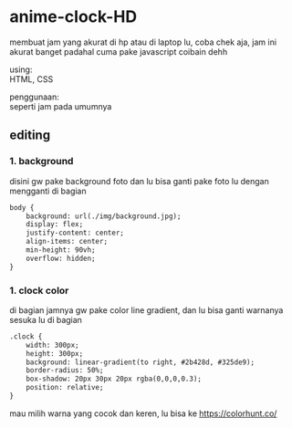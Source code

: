 # anime-clock-HD
membuat jam yang akurat di hp atau di laptop lu, coba chek aja, jam ini akurat banget padahal cuma pake javascript coibain dehh

using:
<br>HTML, CSS</br>

penggunaan:
<br>seperti jam pada umumnya</br>

## editing

### 1. background
disini gw pake background foto dan lu bisa ganti pake foto lu dengan mengganti di bagian
```html
body {
    background: url(./img/background.jpg);
    display: flex;
    justify-content: center;
    align-items: center;
    min-height: 90vh;
    overflow: hidden;
}
```


### 1. clock color
di bagian jamnya gw pake color line gradient, dan lu bisa ganti warnanya sesuka lu di bagian
```html
.clock {
    width: 300px;
    height: 300px;
    background: linear-gradient(to right, #2b428d, #325de9);
    border-radius: 50%;
    box-shadow: 20px 30px 20px rgba(0,0,0,0.3);
    position: relative;
}
```

mau milih warna yang cocok dan keren, lu bisa ke https://colorhunt.co/
